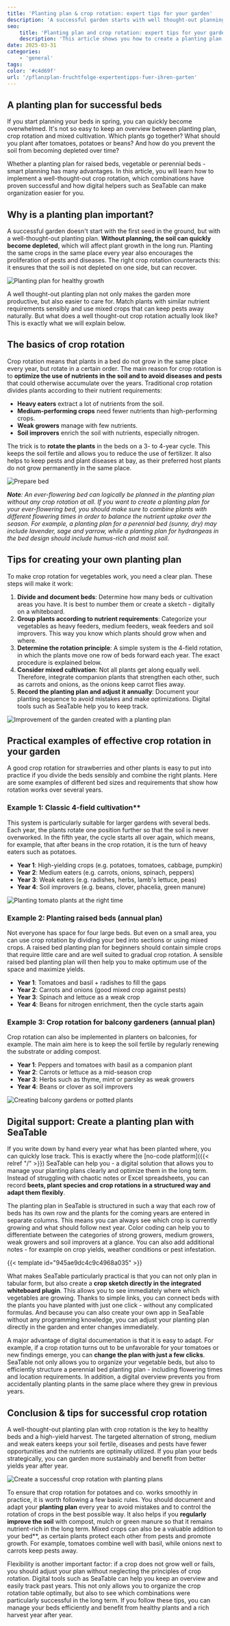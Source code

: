 ```yaml
---
title: 'Planting plan & crop rotation: expert tips for your garden'
description: 'A successful garden starts with well thought-out planning. With the right crop rotation, the soil remains fertile, pests have a harder time and the harvest is richer. This article shows you how to create a planting plan for vegetables, raised beds and perennial beds.'
seo:
    title: 'Planting plan and crop rotation: expert tips for your garden'
    description: 'This article shows you how to create a planting plan for vegetables, raised beds and perennial beds for a good long-term harvest'
date: 2025-03-31
categories:
    - 'general'
tags:
color: '#c4d69f'
url: '/pflanzplan-fruchtfolge-expertentipps-fuer-ihren-garten'
---
```


## A planting plan for successful beds

If you start planning your beds in spring, you can quickly become overwhelmed. It's not so easy to keep an overview between planting plan, crop rotation and mixed cultivation. Which plants go together? What should you plant after tomatoes, potatoes or beans? And how do you prevent the soil from becoming depleted over time?

Whether a planting plan for raised beds, vegetable or perennial beds - smart planning has many advantages. In this article, you will learn how to implement a well-thought-out crop rotation, which combinations have proven successful and how digital helpers such as SeaTable can make organization easier for you.

## Why is a planting plan important?

A successful garden doesn't start with the first seed in the ground, but with a well-thought-out planting plan. **Without planning, the soil can quickly become depleted**, which will affect plant growth in the long run. Planting the same crops in the same place every year also encourages the proliferation of pests and diseases. The right crop rotation counteracts this: it ensures that the soil is not depleted on one side, but can recover.

![Planting plan for healthy growth](3.jpg)

A well thought-out planting plan not only makes the garden more productive, but also easier to care for. Match plants with similar nutrient requirements sensibly and use mixed crops that can keep pests away naturally. But what does a well thought-out crop rotation actually look like? This is exactly what we will explain below.

## The basics of crop rotation

Crop rotation means that plants in a bed do not grow in the same place every year, but rotate in a certain order. The main reason for crop rotation is to **optimize the use of nutrients in the soil and to avoid diseases and pests** that could otherwise accumulate over the years. Traditional crop rotation divides plants according to their nutrient requirements:

- **Heavy eaters** extract a lot of nutrients from the soil.
- **Medium-performing crops** need fewer nutrients than high-performing crops.
- **Weak growers** manage with few nutrients.
- **Soil improvers** enrich the soil with nutrients, especially nitrogen.  


The trick is to **rotate the plants** in the beds on a 3- to 4-year cycle. This keeps the soil fertile and allows you to reduce the use of fertilizer. It also helps to keep pests and plant diseases at bay, as their preferred host plants do not grow permanently in the same place.

![Prepare bed](2.jpg)

_**Note**: An ever-flowering bed can logically be planned in the planting plan without any crop rotation at all. If you want to create a planting plan for your ever-flowering bed, you should make sure to combine plants with different flowering times in order to balance the nutrient uptake over the season. For example, a planting plan for a perennial bed (sunny, dry) may include lavender, sage and yarrow, while a planting plan for hydrangeas in the bed design should include humus-rich and moist soil_.

## Tips for creating your own planting plan

To make crop rotation for vegetables work, you need a clear plan. These steps will make it work:

1. **Divide and document beds**: Determine how many beds or cultivation areas you have. It is best to number them or create a sketch - digitally on a whiteboard.
1. **Group plants according to nutrient requirements**: Categorize your vegetables as heavy feeders, medium feeders, weak feeders and soil improvers. This way you know which plants should grow when and where.
1. **Determine the rotation principle**: A simple system is the 4-field rotation, in which the plants move one row of beds forward each year. The exact procedure is explained below.
1. **Consider mixed cultivation**: Not all plants get along equally well. Therefore, integrate companion plants that strengthen each other, such as carrots and onions, as the onions keep carrot flies away.
1. **Record the planting plan and adjust it annually**: Document your planting sequence to avoid mistakes and make optimizations. Digital tools such as SeaTable help you to keep track.

![Improvement of the garden created with a planting plan](4.jpg)

## Practical examples of effective crop rotation in your garden

A good crop rotation for strawberries and other plants is easy to put into practice if you divide the beds sensibly and combine the right plants. Here are some examples of different bed sizes and requirements that show how rotation works over several years.

### Example 1: Classic 4-field cultivation\*\*

This system is particularly suitable for larger gardens with several beds. Each year, the plants rotate one position further so that the soil is never overworked. In the fifth year, the cycle starts all over again, which means, for example, that after beans in the crop rotation, it is the turn of heavy eaters such as potatoes.

- **Year 1**: High-yielding crops (e.g. potatoes, tomatoes, cabbage, pumpkin)
- **Year 2**: Medium eaters (e.g. carrots, onions, spinach, peppers)
- **Year 3**: Weak eaters (e.g. radishes, herbs, lamb's lettuce, peas)
- **Year 4**: Soil improvers (e.g. beans, clover, phacelia, green manure)

![Planting tomato plants at the right time](5.jpg)

### Example 2: Planting raised beds (annual plan)

Not everyone has space for four large beds. But even on a small area, you can use crop rotation by dividing your bed into sections or using mixed crops. A raised bed planting plan for beginners should contain simple crops that require little care and are well suited to gradual crop rotation. A sensible raised bed planting plan will then help you to make optimum use of the space and maximize yields.

- **Year 1**: Tomatoes and basil + radishes to fill the gaps
- **Year 2**: Carrots and onions (good mixed crop against pests)
- **Year 3**: Spinach and lettuce as a weak crop
- **Year 4**: Beans for nitrogen enrichment, then the cycle starts again

### Example 3: Crop rotation for balcony gardeners (annual plan)

Crop rotation can also be implemented in planters on balconies, for example. The main aim here is to keep the soil fertile by regularly renewing the substrate or adding compost.

- **Year 1**: Peppers and tomatoes with basil as a companion plant
- **Year 2**: Carrots or lettuce as a mid-season crop
- **Year 3**: Herbs such as thyme, mint or parsley as weak growers
- **Year 4**: Beans or clover as soil improvers

![Creating balcony gardens or potted plants](Blogartikel-Pflanzplan.jpg)

## Digital support: Create a planting plan with SeaTable

If you write down by hand every year what has been planted where, you can quickly lose track. This is exactly where the [no-code platform]({{< relref "/" >}}) SeaTable can help you - a digital solution that allows you to manage your planting plans clearly and optimize them in the long term. Instead of struggling with chaotic notes or Excel spreadsheets, you can record **beets, plant species and crop rotations in a structured way and adapt them flexibly**.

The planting plan in SeaTable is structured in such a way that each row of beds has its own row and the plants for the coming years are entered in separate columns. This means you can always see which crop is currently growing and what should follow next year. Color coding can help you to differentiate between the categories of strong growers, medium growers, weak growers and soil improvers at a glance. You can also add additional notes - for example on crop yields, weather conditions or pest infestation.

{{< template id="945ae9dc4c9c4968a035" >}}

What makes SeaTable particularly practical is that you can not only plan in tabular form, but also create a **crop sketch directly in the integrated whiteboard plugin**. This allows you to see immediately where which vegetables are growing. Thanks to simple links, you can connect beds with the plants you have planted with just one click - without any complicated formulas. And because you can also create your own app in SeaTable without any programming knowledge, you can adjust your planting plan directly in the garden and enter changes immediately.

A major advantage of digital documentation is that it is easy to adapt. For example, if a crop rotation turns out to be unfavorable for your tomatoes or new findings emerge, you can **change the plan with just a few clicks**. SeaTable not only allows you to organize your vegetable beds, but also to efficiently structure a perennial bed planting plan - including flowering times and location requirements. In addition, a digital overview prevents you from accidentally planting plants in the same place where they grew in previous years.

## Conclusion & tips for successful crop rotation

A well-thought-out planting plan with crop rotation is the key to healthy beds and a high-yield harvest. The targeted alternation of strong, medium and weak eaters keeps your soil fertile, diseases and pests have fewer opportunities and the nutrients are optimally utilized. If you plan your beds strategically, you can garden more sustainably and benefit from better yields year after year.

![Create a successful crop rotation with planting plans](Header.jpg)

To ensure that crop rotation for potatoes and co. works smoothly in practice, it is worth following a few basic rules. You should document and adapt your **planting plan** every year to avoid mistakes and to control the rotation of crops in the best possible way. It also helps if you **regularly improve the soil** with compost, mulch or green manure so that it remains nutrient-rich in the long term. Mixed crops can also be a valuable addition to your bed\*\*, as certain plants protect each other from pests and promote growth. For example, tomatoes combine well with basil, while onions next to carrots keep pests away.

Flexibility is another important factor: if a crop does not grow well or fails, you should adjust your plan without neglecting the principles of crop rotation. Digital tools such as SeaTable can help you keep an overview and easily track past years. This not only allows you to organize the crop rotation table optimally, but also to see which combinations were particularly successful in the long term. If you follow these tips, you can manage your beds efficiently and benefit from healthy plants and a rich harvest year after year.
